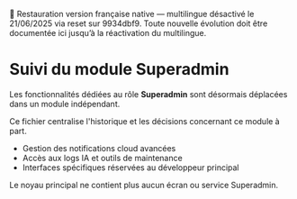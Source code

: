 🛑 Restauration version française native — multilingue désactivé le 21/06/2025 via reset sur 9934dbf9.
Toute nouvelle évolution doit être documentée ici jusqu’à la réactivation du multilingue.

# Suivi du module Superadmin

Les fonctionnalités dédiées au rôle **Superadmin** sont désormais déplacées dans un module indépendant.

Ce fichier centralise l'historique et les décisions concernant ce module à part.

- Gestion des notifications cloud avancées
- Accès aux logs IA et outils de maintenance
- Interfaces spécifiques réservées au développeur principal

Le noyau principal ne contient plus aucun écran ou service Superadmin.

